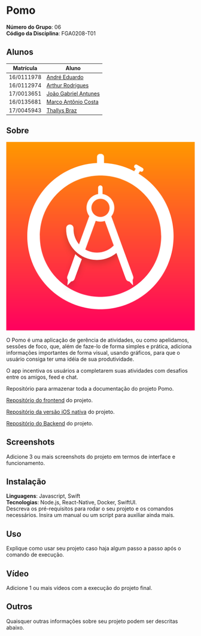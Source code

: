 # Pomo

**Número do Grupo**: 06<br>
**Código da Disciplina**: FGA0208-T01<br>

## Alunos
|Matrícula | Aluno |
| -- | -- |
| 16/0111978  |  [André Eduardo](https://github.com/Andre-Eduardo "User's github") |
| 16/0112974  |  [Arthur Rodrigues](https://github.com/arthurarp "User's github") |
| 17/0013651  |  [João Gabriel Antunes](https://github.com/flyerjohn "User's github") |
| 16/0135681  |  [Marco Antônio Costa](https://github.com/markinlimac "User's github") |
| 17/0045943  |  [Thallys Braz](https://github.com/thallysbraz "User's github") |

## Sobre 
![logo](./docs/img/icon/applogo.png)
<p justify>O Pomo é uma aplicação de gerência de atividades, ou como apelidamos, sessões de foco, que, além de faze-lo de forma simples e prática, adiciona informações importantes de forma visual, usando gráficos, para que o usuário consiga ter uma idéia de sua produtividade. </p> 
<p>O app incentiva os usuários a completarem suas atividades com desafios entre os amigos, feed e chat.</p>

Repositório para armazenar toda a documentação do projeto Pomo.

[Repositório do frontend](https://github.com/UnBArqDsw/2020.1_G6_Pomo_Frontend) do projeto.

[Repositório da versão iOS nativa](https://github.com/UnBArqDsw/2020.1_G6_Pomo_iOS) do projeto.

[Repositório do Backend](https://github.com/UnBArqDsw/2020.1_G6_Pomo_Backend) do projeto.


## Screenshots
Adicione 3 ou mais screenshots do projeto em termos de interface e funcionamento.

## Instalação 
**Linguagens**: Javascript, Swift<br>
**Tecnologias**: Node.js, React-Native, Docker, SwiftUI.<br>
Descreva os pré-requisitos para rodar o seu projeto e os comandos necessários.
Insira um manual ou um script para auxiliar ainda mais.

## Uso 
Explique como usar seu projeto caso haja algum passo a passo após o comando de execução.

## Vídeo
Adicione 1 ou mais vídeos com a execução do projeto final.

## Outros 
Quaisquer outras informações sobre seu projeto podem ser descritas abaixo.
